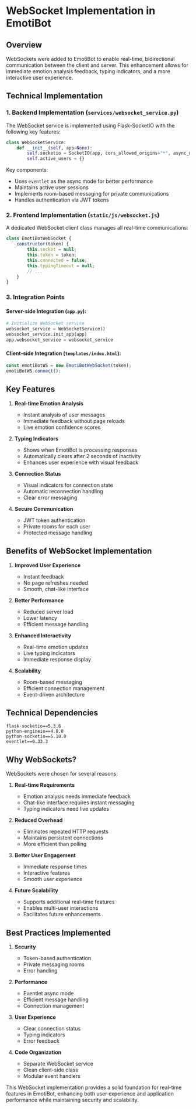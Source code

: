 # WebSocket Implementation in EmotiBot

## Overview
WebSockets were added to EmotiBot to enable real-time, bidirectional communication between the client and server. This enhancement allows for immediate emotion analysis feedback, typing indicators, and a more interactive user experience.

## Technical Implementation

### 1. Backend Implementation (`services/websocket_service.py`)

The WebSocket service is implemented using Flask-SocketIO with the following key features:

```python
class WebSocketService:
    def __init__(self, app=None):
        self.socketio = SocketIO(app, cors_allowed_origins="*", async_mode='eventlet')
        self.active_users = {}
```

Key components:
- Uses `eventlet` as the async mode for better performance
- Maintains active user sessions
- Implements room-based messaging for private communications
- Handles authentication via JWT tokens

### 2. Frontend Implementation (`static/js/websocket.js`)

A dedicated WebSocket client class manages all real-time communications:

```javascript
class EmotiBotWebSocket {
    constructor(token) {
        this.socket = null;
        this.token = token;
        this.connected = false;
        this.typingTimeout = null;
        // ...
    }
}
```

### 3. Integration Points

#### Server-side Integration (`app.py`):
```python
# Initialize WebSocket service
websocket_service = WebSocketService()
websocket_service.init_app(app)
app.websocket_service = websocket_service
```

#### Client-side Integration (`templates/index.html`):
```javascript
const emotiBotWS = new EmotiBotWebSocket(token);
emotiBotWS.connect();
```

## Key Features

1. **Real-time Emotion Analysis**
   - Instant analysis of user messages
   - Immediate feedback without page reloads
   - Live emotion confidence scores

2. **Typing Indicators**
   - Shows when EmotiBot is processing responses
   - Automatically clears after 2 seconds of inactivity
   - Enhances user experience with visual feedback

3. **Connection Status**
   - Visual indicators for connection state
   - Automatic reconnection handling
   - Clear error messaging

4. **Secure Communication**
   - JWT token authentication
   - Private rooms for each user
   - Protected message handling

## Benefits of WebSocket Implementation

1. **Improved User Experience**
   - Instant feedback
   - No page refreshes needed
   - Smooth, chat-like interface

2. **Better Performance**
   - Reduced server load
   - Lower latency
   - Efficient message handling

3. **Enhanced Interactivity**
   - Real-time emotion updates
   - Live typing indicators
   - Immediate response display

4. **Scalability**
   - Room-based messaging
   - Efficient connection management
   - Event-driven architecture

## Technical Dependencies

```plaintext
flask-socketio==5.3.6
python-engineio==4.8.0
python-socketio==5.10.0
eventlet==0.33.3
```

## Why WebSockets?

WebSockets were chosen for several reasons:

1. **Real-time Requirements**
   - Emotion analysis needs immediate feedback
   - Chat-like interface requires instant messaging
   - Typing indicators need live updates

2. **Reduced Overhead**
   - Eliminates repeated HTTP requests
   - Maintains persistent connections
   - More efficient than polling

3. **Better User Engagement**
   - Immediate response times
   - Interactive features
   - Smooth user experience

4. **Future Scalability**
   - Supports additional real-time features
   - Enables multi-user interactions
   - Facilitates future enhancements

## Best Practices Implemented

1. **Security**
   - Token-based authentication
   - Private messaging rooms
   - Error handling

2. **Performance**
   - Eventlet async mode
   - Efficient message handling
   - Connection management

3. **User Experience**
   - Clear connection status
   - Typing indicators
   - Error feedback

4. **Code Organization**
   - Separate WebSocket service
   - Clean client-side class
   - Modular event handlers

This WebSocket implementation provides a solid foundation for real-time features in EmotiBot, enhancing both user experience and application performance while maintaining security and scalability. 